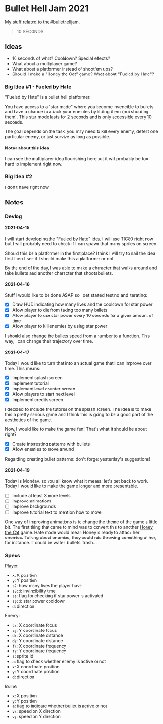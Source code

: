 # Bullet Hell Jam 2021

[My stuff related to the #bullethelljam](https://itch.io/jam/bullet-jam-2021).

> 10 SECONDS

## Ideas

- 10 seconds of what? Cooldown? Special effects?
- What about a multiplayer game?
- What about a platformer instead of shoot'em ups?
- Should I make a "Honey the Cat" game? What about "Fueled by Hate"?

### Big Idea #1 - Fueled by Hate

"Fueled by Hate" is a bullet hell platformer.

You have access to a "star mode" where you become invencible to bullets and
have a chance to attack your enemies by hitting them (not shooting them).
This star mode lasts for 2 seconds and is only accessible every 10 seconds.

The goal depends on the task: you may need to kill every enemy, defeat one
particular enemy, or just survive as long as possible.

#### Notes about this idea

I can see the multiplayer idea flourishing here but it will probably be
too hard to implement right now.

### Big Idea #2

I don't have right now

## Notes

### Devlog

#### 2021-04-15

I will start developing the "Fueled by Hate" idea. I will use TIC80 right now
but I will probably need to check if I can spawn that many sprites on screen.

Should this be a platformer in the first place? I think I will try to nail the
idea first then I see if I should make this a platformer or not.

By the end of the day, I was able to make a character that walks around and take
bullets and another character that shoots bullets.

#### 2021-04-16

Stuff I would like to be done ASAP so I get started testing and iterating:

- [x] Draw HUD indicating how many lives and the cooldown for star power
- [x] Allow player to die from taking too many bullets
- [x] Allow player to use star power every 10 seconds for a given amount of time
- [x] Allow player to kill enemies by using star power

I should also change the bullets speed from a number to a function. This way,
I can change their trajectory over time.

#### 2021-04-17

Today I would like to turn that into an actual game that I can
improve over time. This means:

- [x] Implement splash screen
- [x] Implement tutorial
- [x] Implement level counter screen
- [x] Allow players to start next level
- [x] Implement credits screen

I decided to include the tutorial on the splash screen. The idea
is to make this a pretty serious game and I think this is going
to be a good part of the aesthetics of the game.

Now, I would like to make the game fun! That's what it should be
about, right?

- [x] Create interesting patterns with bullets
- [x] Allow enemies to move around

Regarding creating bullet patterns: don't forget yesterday's
suggestions!

#### 2021-04-19

Today is Monday, so you all know what it means: let's get back to work. Today
I would like to make the game longer and more presentable.

- [ ] Include at least 3 more levels
- [ ] Improve animations
- [ ] Improve backgrounds
- [ ] Improve tutorial text to mention how to move

One way of improving animations is to change the theme of the game a little
bit. The first thing that came to mind was to convert this to another
[Honey the Cat](https://tic80.com/play?cart=1734) game. Hate mode would mean
Honey is ready to attack her enemies. Talking about enemies, they could rats
throwing something at her, for instance. It could be water, bullets, trash...

### Specs

Player:

- `x`: X position
- `y`: Y position
- `s2`: how many lives the player have
- `s2cd`: invincibility time
- `sp`: flag for checking if star power is activated
- `spcd`: star power cooldown
- `d`: direction

Enemy:

- `cx`: X coordinate focus
- `cy`: Y coordinate focus
- `dx`: X coordinate distance
- `dy`: Y coordinate distance
- `fx`: X coordinate frequency
- `fy`: Y coordinate frequency
- `s`: sprite id
- `a`: flag to check whether enemy is active or not
- `x`: X coordinate position
- `y`: Y coordinate position
- `d`: direction

Bullet:

- `x`: X position
- `y`: Y position
- `a`: flag to indicate whether bullet is active or not
- `vx`: speed on X direction
- `vy`: speed on Y direction
